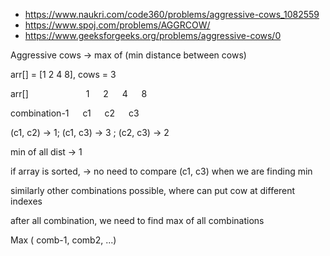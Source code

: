 * https://www.naukri.com/code360/problems/aggressive-cows_1082559
* https://www.spoj.com/problems/AGGRCOW/
* https://www.geeksforgeeks.org/problems/aggressive-cows/0


Aggressive cows &rarr; max of (min distance between cows)

arr[] = [1 2 4 8], cows = 3


arr[] &emsp;&emsp;&emsp;&emsp;&emsp;&emsp; 1 &emsp; 2 &emsp; 4 &emsp; 8

combination-1 &emsp; c1  &emsp; c2 &emsp; c3

(c1, c2) &rarr; 1; (c1, c3) &rarr; 3 ; (c2, c3) &rarr; 2  

min of all dist  &rarr; 1

if array is sorted, &rarr; no need to compare (c1, c3) when we are finding min

similarly other combinations possible, where can put cow at different indexes

after all combination, we need to find max of all combinations

Max ( comb-1, comb2, ...)